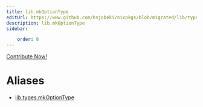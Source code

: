 ```yaml
---
title: lib.mkOptionType
editUrl: https://www.github.com/hsjobeki/nixpkgs/blob/migrated/lib/types.nix#L109C5
description: lib.mkOptionType
sidebar:

    order: 8
---
```


<a href="https://www.github.com/hsjobeki/nixpkgs/blob/migrated/lib/types.nix#L109C5">Contribute Now!</a>


# Aliases

- [lib.types.mkOptionType](/nix-doc-comments/reference/lib/types/lib-types-mkoptiontype)


